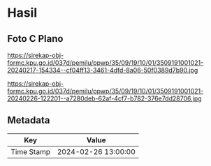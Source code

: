 # Hasil

## Foto C Plano

https://sirekap-obj-formc.kpu.go.id/037d/pemilu/ppwp/35/09/19/10/01/3509191001021-20240217-154334--cf04ff13-3461-4dfd-8a06-50f0389d7b90.jpg

https://sirekap-obj-formc.kpu.go.id/037d/pemilu/ppwp/35/09/19/10/01/3509191001021-20240226-122201--a7280deb-62af-4cf7-b782-376e7dd28706.jpg


## Metadata

| Key        | Value               |
| ---------- | ------------------- |
| Time Stamp | 2024-02-26 13:00:00 |



